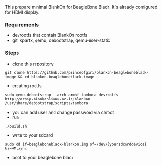 This prepare minimal BlankOn for BeagleBone Black. It`s already configured for HDMI display.

### Requirements
* devrootfs that contain BlankOn rootfs
* git, kpartx, qemu, debootstrap, qemu-user-static

### Steps
* clone this repository	
```
git clone https://github.com/princeofgiri/blankon-beagleboneblack-image && cd blankon-beagleboneblack-image
```
* creating rootfs
```
sudo qemu-debootstrap --arch armhf tambora devrootfs http://arsip.blankonlinux.or.id/blankon /usr/share/debootstrap/scripts/tambora
```
* you can add user and change password via chroot
* run
```
./build.sh
```
* write to your sdcard
```
sudo dd if=beagleboneblack-blankon.img of=/dev/[yoursdcarddevice] bs=4M;sync
```
* boot to your beaglebone black
